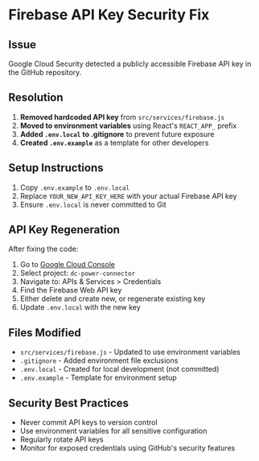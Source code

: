 # Firebase API Key Security Fix

## Issue
Google Cloud Security detected a publicly accessible Firebase API key in the GitHub repository.

## Resolution
1. **Removed hardcoded API key** from `src/services/firebase.js`
2. **Moved to environment variables** using React's `REACT_APP_` prefix
3. **Added `.env.local` to .gitignore** to prevent future exposure
4. **Created `.env.example`** as a template for other developers

## Setup Instructions
1. Copy `.env.example` to `.env.local`
2. Replace `YOUR_NEW_API_KEY_HERE` with your actual Firebase API key
3. Ensure `.env.local` is never committed to Git

## API Key Regeneration
After fixing the code:
1. Go to [Google Cloud Console](https://console.cloud.google.com/)
2. Select project: `dc-power-connector`
3. Navigate to: APIs & Services > Credentials
4. Find the Firebase Web API key
5. Either delete and create new, or regenerate existing key
6. Update `.env.local` with the new key

## Files Modified
- `src/services/firebase.js` - Updated to use environment variables
- `.gitignore` - Added environment file exclusions
- `.env.local` - Created for local development (not committed)
- `.env.example` - Template for environment setup

## Security Best Practices
- Never commit API keys to version control
- Use environment variables for all sensitive configuration
- Regularly rotate API keys
- Monitor for exposed credentials using GitHub's security features
